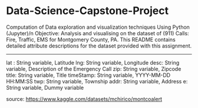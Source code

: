 # Data-Science-Capstone-Project 

Computation of Data exploration and visualization techniques Using Python (Jupyter)/n 
Objective: Analysis and visualising on the dataset of (911) Calls: Fire, Traffic, EMS for Montgomery County, PA.
This README contains detailed attribute descriptions for the dataset provided with this assignment.

-------------------------------------------------------
lat : String variable, Latitude
lng: String variable, Longitude
desc: String variable, Description of the Emergency Call
zip: String variable, Zipcode
title: String variable, Title
timeStamp: String variable, YYYY-MM-DD HH:MM:SS
twp: String variable, Township
addr: String variable, Address
e: String variable, Dummy variable 

source: https://www.kaggle.com/datasets/mchirico/montcoalert
